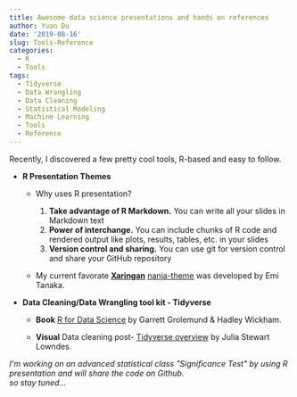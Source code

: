 ```yaml
---
title: Awesome data science presentations and hands on references
author: Yuan Du
date: '2019-08-16'
slug: Tools-Reference
categories:
  - R
  - Tools
tags:
  - Tidyverse
  - Data Wrangling
  - Data Cleaning
  - Statistical Modeling
  - Machine Learning
  - Tools
  - Reference
---
```


  Recently, I discovered a few pretty cool tools, R-based and easy to follow.

- **R Presentation Themes**

  +  Why uses R presentation?
      1.  **Take advantage of R Markdown.** You can write all your slides in Markdown text
      2.  **Power of interchange.** You can include chunks of R code and rendered output like plots, results, tables, etc. in your slides
      3.  **Version control and sharing.** You can use git for version control and share your GitHub repository

  +  My current favorate [**Xaringan**](https://github.com/yihui/xaringan/wiki/Themes) [nanja-theme](https://github.com/emitanaka/ninja-theme) was developed by Emi Tanaka.


- **Data Cleaning/Data Wrangling tool kit - Tidyverse**

  +  **Book** [R for Data Science](https://r4ds.had.co.nz/) by Garrett Grolemund & Hadley Wickham.


  +  **Visual** Data cleaning post- [Tidyverse overview](https://jules32.github.io/2016-07-12-Oxford/dplyr_tidyr/#3_tidyr_overview) by Julia Stewart Lowndes.


*I'm working on an advanced statistical class "Significance Test" by using R presentation and will share the code on Github. 
<br/>so stay tuned...*
